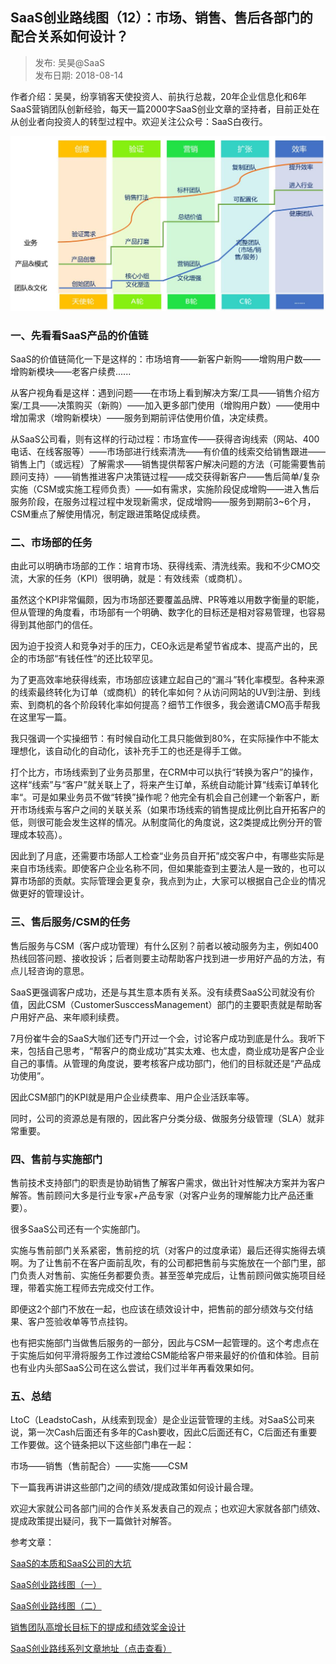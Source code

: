 ## SaaS创业路线图（12）：市场、销售、售后各部门的配合关系如何设计？  

> 发布: 吴昊@SaaS  
> 发布日期: 2018-08-14  

作者介绍：吴昊，纷享销客天使投资人、前执行总裁，20年企业信息化和6年SaaS营销团队创新经验，每天一篇2000字SaaS创业文章的坚持者，目前正处在从创业者向投资人的转型过程中。欢迎关注公众号：SaaS白夜行。

![image](images/1808-saascylxt12scxsshgbmdphgxrhsj-0.jpeg)

### 一、先看看SaaS产品的价值链

SaaS的价值链简化一下是这样的：市场培育——新客户新购——增购用户数——增购新模块——老客户续费......

从客户视角看是这样：遇到问题——在市场上看到解决方案/工具——销售介绍方案/工具——决策购买（新购）——加入更多部门使用（增购用户数）——使用中增加需求（增购新模块）——服务到期前评估使用价值，决定续费。

从SaaS公司看，则有这样的行动过程：市场宣传——获得咨询线索（网站、400电话、在线客服等）——市场部进行线索清洗——有价值的线索交给销售跟进——销售上门（或远程）了解需求——销售提供帮客户解决问题的方法（可能需要售前顾问支持）——销售推进客户决策链过程——成交获得新客户——售后简单/复杂实施（CSM或实施工程师负责）——如有需求，实施阶段促成增购——进入售后服务阶段，在服务过程过程中发现新需求，促成增购——服务到期前3~6个月，CSM重点了解使用情况，制定跟进策略促成续费。

### 二、市场部的任务

由此可以明确市场部的工作：培育市场、获得线索、清洗线索。我和不少CMO交流，大家的任务（KPI）很明确，就是：有效线索（或商机）。

虽然这个KPI非常偏颇，因为市场部还要覆盖品牌、PR等难以用数字衡量的职能，但从管理的角度看，市场部有一个明确、数字化的目标还是相对容易管理，也容易得到其他部门的信任。

因为迫于投资人和竞争对手的压力，CEO永远是希望节省成本、提高产出的，民企的市场部“有钱任性”的还比较罕见。

为了更高效率地获得线索，市场部应该建立起自己的“漏斗”转化率模型。各种来源的线索最终转化为订单（或商机）的转化率如何？从访问网站的UV到注册、到线索、到商机的各个阶段转化率如何提高？细节工作很多，我会邀请CMO高手帮我在这里写一篇。

我只强调一个实操细节：有时候自动化工具只能做到80%，在实际操作中不能太理想化，该自动化的自动化，该补充手工的也还是得手工做。

打个比方，市场线索到了业务员那里，在CRM中可以执行“转换为客户”的操作，这样“线索”与“客户”就关联上了，将来产生订单，系统自动能计算“线索订单转化率“。可是如果业务员不做“转换”操作呢？他完全有机会自己创建一个新客户，断开市场线索与客户之间的关联关系（如果市场线索的销售提成比例比自开拓客户的低，则很可能会发生这样的情况。从制度简化的角度说，这2类提成比例分开的管理成本较高）。

因此到了月底，还需要市场部人工检查“业务员自开拓”成交客户中，有哪些实际是来自市场线索。即使客户企业名称不同，但如果能查到主要法人是一致的，也可以算市场部的贡献。实际管理会更复杂，我点到为止，大家可以根据自己企业的情况做更好的管理设计。

### 三、售后服务/CSM的任务

售后服务与CSM（客户成功管理）有什么区别？前者以被动服务为主，例如400热线回答问题、接收投诉；后者则要主动帮助客户找到进一步用好产品的方法，有点儿轻咨询的意思。

SaaS更强调客户成功，还是与其生意本质有关系。没有续费SaaS公司就没有价值，因此CSM（CustomerSusccessManagement）部门的主要职责就是帮助客户用好产品、来年顺利续费。

7月份崔牛会的SaaS大咖们还专门开过一个会，讨论客户成功到底是什么。我听下来，包括自己思考，“帮客户的商业成功”其实太难、也太虚，商业成功是客户企业自己的事情。从管理的角度说，要考核客户成功部门，他们的目标就还是“产品成功使用”。

因此CSM部门的KPI就是用户企业续费率、用户企业活跃率等。

同时，公司的资源总是有限的，因此客户分类分级、做服务分级管理（SLA）就非常重要。

### 四、售前与实施部门

售前技术支持部门的职责是协助销售了解客户需求，做出针对性解决方案并为客户解答。售前顾问大多是行业专家+产品专家（对客户业务的理解能力比产品还重要）。

很多SaaS公司还有一个实施部门。

实施与售前部门关系紧密，售前挖的坑（对客户的过度承诺）最后还得实施得去填啊。为了让售前不在客户面前乱吹，有的公司都把售前与实施放在一个部门里，部门负责人对售前、实施任务都要负责。甚至签单完成后，让售前顾问做实施项目经理，带着实施工程师去完成交付工作。

即便这2个部门不放在一起，也应该在绩效设计中，把售前的部分绩效与交付结果、客户签验收单等节点挂钩。

也有把实施部门当做售后服务的一部分，因此与CSM一起管理的。这个考虑点在于实施后如何平滑将服务工作过渡给CSM能给客户带来最好的价值和体验。目前也有业内头部SaaS公司在这么尝试，我们过半年再看效果如何。

### 五、总结

LtoC（LeadstoCash，从线索到现金）是企业运营管理的主线。对SaaS公司来说，第一次Cash后面还有多年的Cash要收，因此C后面还有C，C后面还有重要工作要做。这个链条把以下这些部门串在一起：

市场——销售（售前配合）——实施——CSM

下一篇我再讲讲这些部门之间的绩效/提成政策如何设计最合理。

欢迎大家就公司各部门间的合作关系发表自己的观点；也欢迎大家就各部门绩效、提成政策提出疑问，我下一篇做针对解答。

参考文章：

[SaaS的本质和SaaS公司的大坑](http://mp.weixin.qq.com/s?__biz=MzIxNjc2MTc2MQ==&mid=2247483673&idx=1&sn=09305a41e6751bf0e1bdc4352b796b64&chksm=978555d7a0f2dcc191788c0535579384b2dd82c30717dc265681b6279b9980aa100083358ee7&scene=21#wechat_redirect)

[SaaS创业路线图（一）](https://36kr.com/p/5136068.html)

[SaaS创业路线图（二）](https://36kr.com/p/5137220.html)

[销售团队高增长目标下的提成和绩效奖金设计](http://mp.weixin.qq.com/s?__biz=MzIxNjc2MTc2MQ==&mid=2247483691&idx=1&sn=6529fe39f5eabeda576c9feddd73b8c9&chksm=978555e5a0f2dcf300f6f7e3052b9ee1889a4f32da6ad2d6c7c7fb62cde568daa7c792b7e348&scene=21#wechat_redirect)

[SaaS创业路线系列文章地址（点击查看）](https://36kr.com/user/1308477002)
